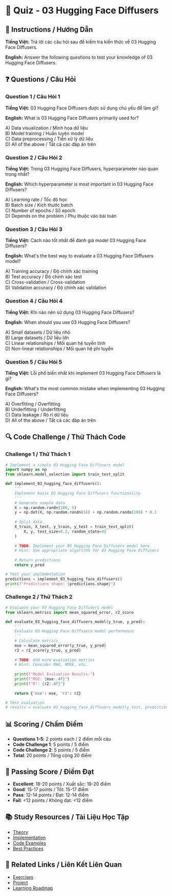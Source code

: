 # 🧠 Quiz - 03 Hugging Face Diffusers

## 📝 Instructions / Hướng Dẫn

**Tiếng Việt:** Trả lời các câu hỏi sau để kiểm tra kiến thức về 03 Hugging Face Diffusers.

**English:** Answer the following questions to test your knowledge of 03 Hugging Face Diffusers.

## ❓ Questions / Câu Hỏi

### Question 1 / Câu Hỏi 1
**Tiếng Việt:** 03 Hugging Face Diffusers được sử dụng chủ yếu để làm gì?

**English:** What is 03 Hugging Face Diffusers primarily used for?

A) Data visualization / Minh họa dữ liệu  
B) Model training / Huấn luyện model  
C) Data preprocessing / Tiền xử lý dữ liệu  
D) All of the above / Tất cả các đáp án trên

### Question 2 / Câu Hỏi 2
**Tiếng Việt:** Trong 03 Hugging Face Diffusers, hyperparameter nào quan trọng nhất?

**English:** Which hyperparameter is most important in 03 Hugging Face Diffusers?

A) Learning rate / Tốc độ học  
B) Batch size / Kích thước batch  
C) Number of epochs / Số epoch  
D) Depends on the problem / Phụ thuộc vào bài toán

### Question 3 / Câu Hỏi 3
**Tiếng Việt:** Cách nào tốt nhất để đánh giá model 03 Hugging Face Diffusers?

**English:** What's the best way to evaluate a 03 Hugging Face Diffusers model?

A) Training accuracy / Độ chính xác training  
B) Test accuracy / Độ chính xác test  
C) Cross-validation / Cross-validation  
D) Validation accuracy / Độ chính xác validation

### Question 4 / Câu Hỏi 4
**Tiếng Việt:** Khi nào nên sử dụng 03 Hugging Face Diffusers?

**English:** When should you use 03 Hugging Face Diffusers?

A) Small datasets / Dữ liệu nhỏ  
B) Large datasets / Dữ liệu lớn  
C) Linear relationships / Mối quan hệ tuyến tính  
D) Non-linear relationships / Mối quan hệ phi tuyến

### Question 5 / Câu Hỏi 5
**Tiếng Việt:** Lỗi phổ biến nhất khi implement 03 Hugging Face Diffusers là gì?

**English:** What's the most common mistake when implementing 03 Hugging Face Diffusers?

A) Overfitting / Overfitting  
B) Underfitting / Underfitting  
C) Data leakage / Rò rỉ dữ liệu  
D) All of the above / Tất cả các đáp án trên

## 🔍 Code Challenge / Thử Thách Code

### Challenge 1 / Thử Thách 1
```python
# Implement a simple 03 Hugging Face Diffusers model
import numpy as np
from sklearn.model_selection import train_test_split

def implement_03_hugging_face_diffusers():
    '''
    Implement basic 03 Hugging Face Diffusers functionality
    '''
    # Generate sample data
    X = np.random.randn(100, 5)
    y = np.dot(X, np.random.randn(5)) + np.random.randn(100) * 0.1
    
    # Split data
    X_train, X_test, y_train, y_test = train_test_split(
        X, y, test_size=0.2, random_state=42
    )
    
    # TODO: Implement your 03 Hugging Face Diffusers model here
    # Hint: Use appropriate algorithm for 03 Hugging Face Diffusers
    
    # Return predictions
    return y_pred

# Test your implementation
predictions = implement_03_hugging_face_diffusers()
print(f"Predictions shape: {predictions.shape}")
```

### Challenge 2 / Thử Thách 2
```python
# Evaluate your 03 Hugging Face Diffusers model
from sklearn.metrics import mean_squared_error, r2_score

def evaluate_03_hugging_face_diffusers_model(y_true, y_pred):
    '''
    Evaluate 03 Hugging Face Diffusers model performance
    '''
    # Calculate metrics
    mse = mean_squared_error(y_true, y_pred)
    r2 = r2_score(y_true, y_pred)
    
    # TODO: Add more evaluation metrics
    # Hint: Consider MAE, RMSE, etc.
    
    print(f"Model Evaluation Results:")
    print(f"MSE: {mse:.4f}")
    print(f"R²: {r2:.4f}")
    
    return {'mse': mse, 'r2': r2}

# Test evaluation
# results = evaluate_03_hugging_face_diffusers_model(y_test, predictions)
```

## 📊 Scoring / Chấm Điểm

- **Questions 1-5**: 2 points each / 2 điểm mỗi câu
- **Code Challenge 1**: 5 points / 5 điểm
- **Code Challenge 2**: 5 points / 5 điểm
- **Total**: 20 points / Tổng cộng 20 điểm

## 🎯 Passing Score / Điểm Đạt

- **Excellent**: 18-20 points / Xuất sắc: 18-20 điểm
- **Good**: 15-17 points / Tốt: 15-17 điểm  
- **Pass**: 12-14 points / Đạt: 12-14 điểm
- **Fail**: <12 points / Không đạt: <12 điểm

## 📚 Study Resources / Tài Liệu Học Tập

- [Theory](./THEORY_03_hugging_face_diffusers.md)
- [Implementation](./IMPLEMENTATION_03_hugging_face_diffusers.md)
- [Code Examples](./CODE_EXAMPLES_03_hugging_face_diffusers.md)
- [Best Practices](./BEST_PRACTICES_03_hugging_face_diffusers.md)

## 🔗 Related Links / Liên Kết Liên Quan

- [Exercises](./EXERCISES_03_hugging_face_diffusers.md)
- [Project](./PROJECT_03_hugging_face_diffusers.md)
- [Learning Roadmap](./LEARNING_ROADMAP_03_hugging_face_diffusers.md)
